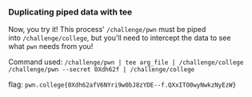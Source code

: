 ### Duplicating piped data with tee 

Now, you try it! This process' `/challenge/pwn` must be piped into `/challenge/college`, but you'll need to intercept the data to see what `pwn` needs from you!

Command used: 
`/challenge/pwn | tee arg_file | /challenge/college`
`/challenge/pwn --secret 0Xdh62f | /challenge/college`

flag: `pwn.college{0Xdh62afV6NYri9w0bJ8zYDE--f.QXxITO0wyNwkzNyEzW}`

